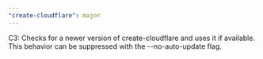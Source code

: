 ```yaml
---
"create-cloudflare": major
---
```


C3: Checks for a newer version of create-cloudflare and uses it if available. This behavior can be suppressed with the --no-auto-update flag.
